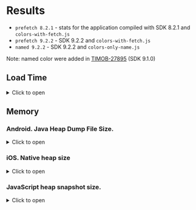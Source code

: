 # Results

* `prefetch 8.2.1` - stats for the application compiled with SDK 8.2.1 and `colors-with-fetch.js`
* `prefetch 9.2.2` - SDK 9.2.2 and `colors-with-fetch.js`
* `named 9.2.2` - SDK 9.2.2 and `colors-only-name.js`

Note: named color were added in [TIMOB-27895](https://jira.appcelerator.org/browse/TIMOB-27895) (SDK 9.1.0)

## Load Time

<details>
 <summary>Click to open</summary>

* `parse`:
  * Read `semantics.colors.json`
  * parse it
  * fetch each color with `Ti.UI.fetchSemanticColor`
* `create`: `Ti.UI.create*`
* `layout`: first `postlayout` event on the window

![android](results/time/android.png)

![ios](results/time/ios.png)

</details>


## Memory

### Android. Java Heap Dump File Size.
<details>
 <summary>Click to open</summary>

Collected with command:
* `adb shell 'am dumpheap PID /data/local/tmp/dump.hprof'`

Note: in SDK 8.2.1 for Android `Ti.UI.fetchSemanticColor` returns `string` value; in 9.2.2 - ColorProxy (?)

![android](results/memory_java/android.png)
</details>

### iOS. Native heap size
<details>
 <summary>Click to open</summary>

`All Heap & Anonymous VM` `Total Bytes` after 50 seconds uptime.
![ios](results/memory_native/ios.png)
</details>

### JavaScript heap snapshot size.
<details>
 <summary>Click to open</summary>
 
Value reported in `Statistics` as **`Total`** for a heap snapshot. 
![android](results/memory_js/android.png)

Size of an exported heap snapshot (not the actual heap size!).
![ios](results/memory_js/ios.png)
</details>
